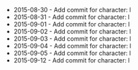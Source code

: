 - 2015-08-30 - Add commit for character: l
- 2015-08-31 - Add commit for character: l
- 2015-09-01 - Add commit for character: l
- 2015-09-02 - Add commit for character: l
- 2015-09-03 - Add commit for character: l
- 2015-09-04 - Add commit for character: l
- 2015-09-05 - Add commit for character: l
- 2015-09-12 - Add commit for character: l
